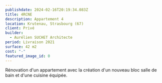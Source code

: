 ```yaml
---
publishdate: 2024-02-16T20:19:34.083Z
title: 4RCNE
description: Appartement 4
location: Krutenau, Strasbourg (67)
client: Privé
builder:
  - Aurélien SUCHET Architecte
period: Livraison 2021
surface: 42 m2
cost: "-"
featured_image_id: 0
---
```

Rénovation d'un appartement avec la création d'un nouveau bloc salle de bain et d'une cuisine équipée.